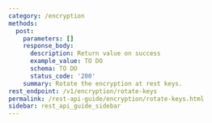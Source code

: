 ```yaml
---
category: /encryption
methods:
  post:
    parameters: []
    response_body:
      description: Return value on success
      example_value: TO DO
      schema: TO DO
      status_code: '200'
    summary: Rotate the encryption at rest keys.
rest_endpoint: /v1/encryption/rotate-keys
permalink: /rest-api-guide/encryption/rotate-keys.html
sidebar: rest_api_guide_sidebar
---
```

